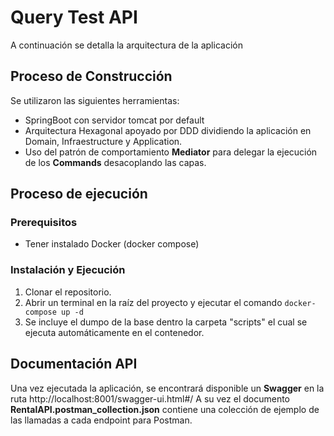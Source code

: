 # Query Test API

A continuación se detalla la arquitectura de la aplicación

## Proceso de Construcción

Se utilizaron las siguientes herramientas:

 - SpringBoot con servidor tomcat por default
 - Arquitectura Hexagonal apoyado por DDD dividiendo la aplicación en Domain, Infraestructure y Application.
 - Uso del patrón de comportamiento **Mediator** para delegar la ejecución de los **Commands** desacoplando las capas.

## Proceso de ejecución
### Prerequisitos

 - Tener instalado Docker (docker compose)

### Instalación y Ejecución
 1. Clonar el repositorio.
 2. Abrir un terminal en la raíz del proyecto y ejecutar el comando `docker-compose up -d`
 3. Se incluye el dumpo de la base dentro la carpeta "scripts" el cual se ejecuta automáticamente en el contenedor.


## Documentación API
Una vez ejecutada la aplicación, se encontrará disponible un **Swagger** en la ruta http://localhost:8001/swagger-ui.html#/
A su vez el documento **RentalAPI.postman_collection.json** contiene una colección de ejemplo de las llamadas a cada endpoint para Postman. 
